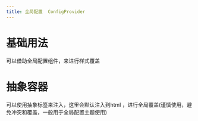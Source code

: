```yaml
---
title: 全局配置  ConfigProvider
---
```




# 基础用法

可以借助全局配置组件，来进行样式覆盖

<preview path="./demo/ConfigProvider/Basic.vue"></preview>

# 抽象容器

可以使用抽象标签来注入，这里会默认注入到html ，进行全局覆盖(谨慎使用，避免冲突和覆盖，一般用于全局配置主题使用)

<preview path="./demo/ConfigProvider/Abstract.vue"></preview>
